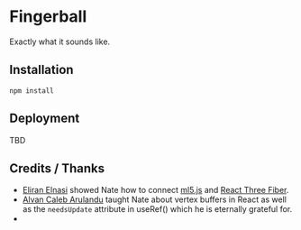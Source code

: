# Fingerball
Exactly what it sounds like.

## Installation
`npm install`

## Deployment
TBD

## 


## Credits / Thanks
- [Eliran Elnasi](https://eliraneln.medium.com/real-time-object-detection-using-ml5-js-and-react-c47612c60852) showed Nate how to connect [ml5.js](https://ml5js.org/) and [React Three Fiber](https://docs.pmnd.rs/).
- [Alvan Caleb Arulandu](https://www.youtube.com/watch?v=2kTQZVzkXgI&ab_channel=AlvanCalebArulandu) taught Nate about vertex buffers in React as well as the `needsUpdate` attribute in useRef() which he is eternally grateful for.
- 